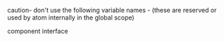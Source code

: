 caution- 
don't use the following variable names - 
(these are reserved or used by atom internally in the global scope)

component
interface